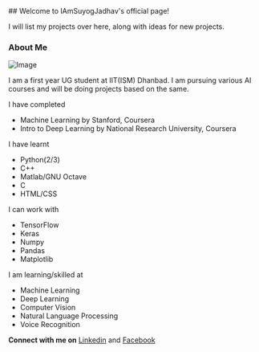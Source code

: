 <title>Anon's Den</title>
## Welcome to IAmSuyogJadhav's official page!

I will list my projects over here, along with ideas for new projects.

### About Me

![Image](https://avatars1.githubusercontent.com/u/30121918?s=460&v=4)

I am a first year UG student at IIT(ISM) Dhanbad. I am pursuing various AI courses and will be doing projects based on the same.

I have completed
- Machine Learning by Stanford, Coursera
- Intro to Deep Learning by National Research University, Coursera

I have learnt
- Python(2/3)
- C++
- Matlab/GNU Octave
- C
- HTML/CSS

I can work with
- TensorFlow
- Keras
- Numpy
- Pandas
- Matplotlib

I am learning/skilled at
- Machine Learning
- Deep Learning
- Computer Vision
- Natural Language Processing
-  Voice Recognition



**Connect with me on** 
[Linkedin](https://www.linkedin.com/in/suyog-jadhav-43313041/) and [Facebook](https://www.facebook.com/suyog.jadhav3)
